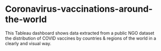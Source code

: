 # Coronavirus-vaccinations-around-the-world
This Tableau dashboard shows data extracted from a public NGO dataset the distribution of COVID vaccines by countries & regions of the world in a clearly and visual way.
